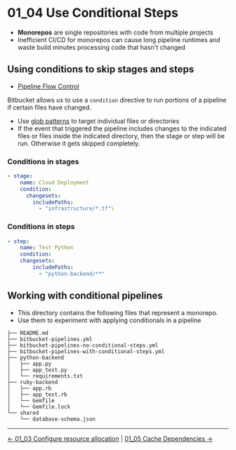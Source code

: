 # 01_04 Use Conditional Steps

- **Monorepos** are single repositories with code from multiple projects
- Inefficient CI/CD for monorepos can cause long pipeline runtimes and waste build minutes processing code that hasn't changed

## Using conditions to skip stages and steps

- [Pipeline Flow Control](https://support.atlassian.com/bitbucket-cloud/docs/step-options/#Flow-control)

Bitbucket allows us to use a `condition` directive to run portions of a pipeline if certain files have changed.

- Use [glob patterns](https://support.atlassian.com/bitbucket-cloud/docs/use-glob-patterns-on-the-pipelines-yaml-file/) to target individual files or directories
- If the event that triggered the pipeline includes changes to the indicated files or files inside the indicated directory, then the stage or step will be run.  Otherwise it gets skipped completely.

### Conditions in stages

```yaml
- stage:
    name: Cloud Deployment
    condition:
      changesets:
        includePaths:
          - "infrastructure/*.tf"\
```

### Conditions in steps

```yaml
- step:
    name: Test Python
    condition:
    changesets:
        includePaths:
          - "python-backend/**"
```

## Working with conditional pipelines

- This directory contains the following files that represent a monorepo.
- Use them to experiment with applying conditionals in a pipeline

```text
├── README.md
├── bitbucket-pipelines.yml
├── bitbucket-pipelines-no-conditional-steps.yml
├── bitbucket-pipelines-with-conditional-steps.yml
├── python-backend
│   ├── app.py
│   ├── app_test.py
│   └── requirements.txt
├── ruby-backend
│   ├── app.rb
│   ├── app_test.rb
│   └── Gemfile
│   └── Gemfile.lock
└── shared
    └── database-schema.json
```


<!-- FooterStart -->
---
[← 01_03 Configure resource allocation](../01_03_configure_resource_allocation/README.md) | [01_05 Cache Dependencies →](../01_05_cache_dependencies/README.md)
<!-- FooterEnd -->
